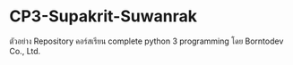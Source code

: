 # CP3-Supakrit-Suwanrak
ตัวอย่าง Repository คอร์สเรียน complete python 3 programming โดย Borntodev Co., Ltd.
